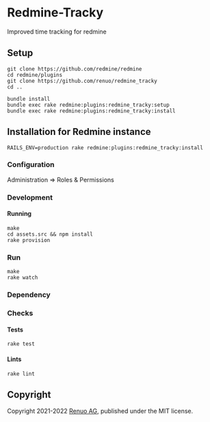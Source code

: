# Redmine-Tracky

Improved time tracking for redmine

## Setup

    git clone https://github.com/redmine/redmine
    cd redmine/plugins
    git clone https://github.com/renuo/redmine_tracky
    cd ..

    bundle install
    bundle exec rake redmine:plugins:redmine_tracky:setup
    bundle exec rake redmine:plugins:redmine_tracky:install

## Installation for Redmine instance

    RAILS_ENV=production rake redmine:plugins:redmine_tracky:install

### Configuration

Administration => Roles & Permissions

### Development

#### Running

    make
    cd assets.src && npm install
    rake provision

### Run

    make
    rake watch

### Dependency

### Checks

#### Tests

    rake test

#### Lints

    rake lint

## Copyright

Copyright 2021-2022 [Renuo AG](https://www.renuo.ch/), published under the MIT license.

